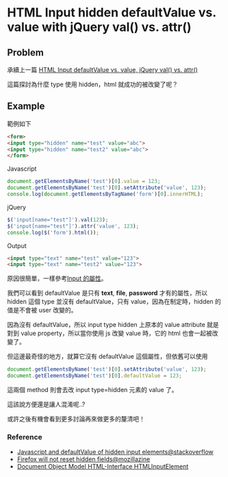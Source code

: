 # HTML Input hidden defaultValue vs. value with jQuery val() vs. attr()

## Problem

承續上一篇 [HTML Input defaultValue vs. value, jQuery val() vs. attr()](https://dinos80152.wordpress.com/2015/10/07/html-input-defaultvalue-vs-value-jquery-val-vs-attr/)

這篇探討為什麼 type 使用 hidden，html 就成功的被改變了呢？

## Example

範例如下

```html
<form>
<input type="hidden" name="test" value="abc">
<input type="hidden" name="test2" value="abc">
</form>
```

Javascript

```js
document.getElementsByName('test')[0].value = 123;
document.getElementsByName('test')[0].setAttribute('value', 123);
console.log(document.getElementsByTagName('form')[0].innerHTML);
```

jQuery

```js
$('input[name="test"]').val(123);
$('input[name="test"]').attr('value', 123);
console.log($('form').html());
```

Output

```html
<input type="text" name="test" value="123">
<input type="text" name="test2" value="123">
```

原因很簡單，一樣參考[Input 的屬性](http://www.w3.org/TR/DOM-Level-2-HTML/html.html#ID-6043025)。

我們可以看到 defaultValue 是只有 **text**, **file**, **password** 才有的屬性，所以 hidden 這個 type 並沒有 defaultValue，只有 value，因為在制定時，hidden 的值是不會被 user 改變的。

因為沒有 defaultValue，所以 input type hidden 上原本的 value attribute 就是對到 value property，所以當你使用 js 改變 value 時，它的 html 也會一起被改變了。

但這邊最奇怪的地方，就算它沒有 defaultValue 這個屬性，但依舊可以使用

```js
document.getElementsByName('test')[0].setAttribute('value', 123);
document.getElementsByName('test')[0].defaultValue = 123;
```

這兩個 method 則會去改 input type=hidden 元素的 value 了。

這該說方便還是讓人混淆呢..?

或許之後有機會看到更多討論再來做更多的釐清吧！

### Reference

* [Javascript and defaultValue of hidden input elements@stackoverflow](http://stackoverflow.com/questions/5319678/javascript-and-defaultvalue-of-hidden-input-elements)
* [Firefox will not reset hidden fields@mozillazine](http://forums.mozillazine.org/viewtopic.php?f=25&t=1787115)
* [Document Object Model HTML-Interface HTMLInputElement](http://www.w3.org/TR/DOM-Level-2-HTML/html.html#ID-6043025)